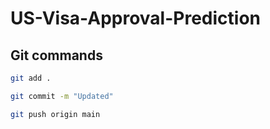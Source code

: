 # US-Visa-Approval-Prediction

## Git commands
```bash
git add .

git commit -m "Updated"

git push origin main
```